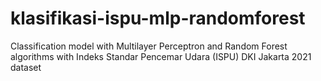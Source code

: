 # klasifikasi-ispu-mlp-randomforest
Classification model with Multilayer Perceptron and Random Forest algorithms with Indeks Standar Pencemar Udara (ISPU) DKI Jakarta 2021 dataset
